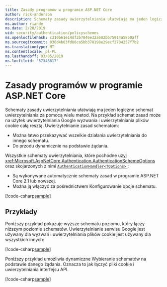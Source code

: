 ```yaml
---
title: Zasady programów w programie ASP.NET Core
author: rick-anderson
description: Schematy zasady uwierzytelniania ułatwiają ma jeden logiczne schemat uwierzytelniania
ms.author: riande
ms.date: 2/28/2019
uid: security/authentication/policyschemes
ms.openlocfilehash: c310b61e14df2b7846e32a602bb75914a5850aff
ms.sourcegitcommit: 036d4b03fd86ca5bb378198e29ecf2704257f7b2
ms.translationtype: MT
ms.contentlocale: pl-PL
ms.lasthandoff: 03/05/2019
ms.locfileid: "57346817"
---
```

# <a name="policy-schemes-in-aspnet-core"></a>Zasady programów w programie ASP.NET Core

Schematy zasady uwierzytelniania ułatwiają ma jeden logiczne schemat uwierzytelniania za pomocą wielu metod. Na przykład schemat zasad może na użytek uwierzytelniania Google wyzwania i uwierzytelniania plików cookie całą resztą. Uwierzytelnianie zasad schematom:

* Można łatwo przekazywać wszelkie działania uwierzytelniania do innego schematu.
* Do przodu dynamicznie na podstawie żądania.

Wszystkie schematy uwierzytelniania, które pochodne użyj <xref:Microsoft.AspNetCore.Authentication.AuthenticationSchemeOptions> oraz skojarzonych z nimi [ `AuthenticationHandler<TOptions>` ](/dotnet/api/microsoft.aspnetcore.authentication.authenticationhandler-1):

* Są wykonywane automatycznie schematy zasad w programie ASP.NET Core 2.1 lub nowszej.
* Można ją włączyć za pośrednictwem Konfigurowanie opcje schematu.

[!code-csharp[sample](policyschemes/samples/AuthenticationSchemeOptions.cs?name=snippet)]

## <a name="examples"></a>Przykłady

Poniższy przykład pokazuje wyższe schematu poziomu, który łączy niższym poziomie schematów. Uwierzytelnianie serwisu Google jest używany dla wyzwań i uwierzytelniania plików cookie jest używany dla wszystkich innych:

[!code-csharp[sample](policyschemes/samples/Startup.cs?name=snippet1)]

Poniższy przykład umożliwia dynamiczne Wybieranie schematów na podstawie danego żądania. Oznacza to jak łączyć pliki cookie i uwierzytelniania interfejsu API.

 <!-- REVIEW, missing If set in public Func<HttpContext, string> ForwardDefaultSelector -->

[!code-csharp[sample](policyschemes/samples/Startup.cs?name=snippet2)]
